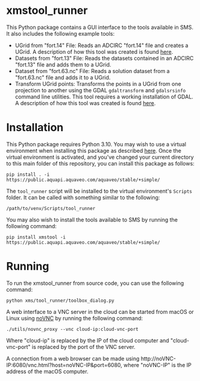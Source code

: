 xmstool_runner
===========

This Python package contains a GUI interface to the tools available in SMS.
It also includes the following example tools:

- UGrid from "fort.14" File: Reads an ADCIRC "fort.14" file and creates a UGrid. A description of how this tool was created is found [here](examples/building_a_tool.md).
- Datasets from "fort.13" File: Reads the datasets contained in an ADCIRC "fort.13" file and adds them to a UGrid.
- Dataset from "fort.63.nc" File: Reads a solution dataset from a "fort.63.nc" file and adds it to a UGrid.
- Transform UGrid points: Transforms the points in a UGrid from one projection to another using the GDAL `gdaltransform` and `gdalsrsinfo` command line utilities. This tool requires a working installation of GDAL. A description of how this tool was created is found [here](examples/building_command_line_tool.md).

# Installation

This Python package requires Python 3.10. You may wish to use a virtual environment when installing this package as described [here](https://docs.python.org/3.10/library/venv.html). Once the virtual environment is activated, and you've changed your current directory to this main folder of this repository, you can install this package as follows:

```pip install . -i https://public.aquapi.aquaveo.com/aquaveo/stable/+simple/```

The `tool_runner` script will be installed to the virtual environment's `Scripts` folder. It can be called with something similar to the following:

```/path/to/venv/Scripts/tool_runner```

You may also wish to install the tools available to SMS by running the following command:

```pip install xmstool -i https://public.aquapi.aquaveo.com/aquaveo/stable/+simple/```

# Running

To run the xmstool_runner from source code, you can use the following command:

```python xms/tool_runner/toolbox_dialog.py```

A web interface to a VNC server in the cloud can be started from macOS or Linux using [noVNC](https://github.com/novnc/noVNC)
by running the following command:

```./utils/novnc_proxy --vnc cloud-ip:cloud-vnc-port```

Where "cloud-ip" is replaced by the IP of the cloud computer and "cloud-vnc-port"
is replaced by the port of the VNC server.


A connection from a web browser can be made using http://noVNC-IP:6080/vnc.html?host=noVNC-IP&port=6080,
where "noVNC-IP" is the IP address of the macOS computer.
